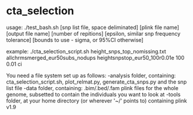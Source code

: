 # cta_selection 
usage: ./test_bash.sh [snp list file, space deliminated] [plink file name] [output file name] [number of repitions] [epsilon, similar snp frequency tolerance] [bounds to use - sigma, or 95%CI otherwise]

example: ./cta_selection_script.sh height_snps_top_nomissing.txt allchrmsmerged_eur50subs_nodups heightsnpstop_eur50_100r0.01e 100 0.01 ci

You need a file system set up as follows:
-analysis folder, containing: cta_selection_script.sh, plot_relmat.py, generate_cta_snps.py and the snp list file
-data folder, containing: .bim/.bed/.fam plink files for the whole genome, subsetted to contain the individuals you want to look at
-tools folder, at your home directory (or wherever '~/' points to) containing plink v1.9
